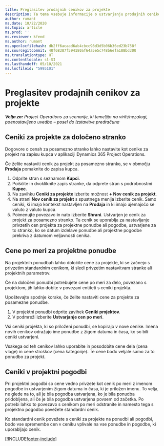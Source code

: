 ```yaml
---
title: Preglasitev prodajnih cenikov za projekte
description: Ta tema vsebuje informacije o ustvarjanju prodajnih cenikov po meri.
author: rumant
ms.date: 10/22/2020
ms.topic: article
ms.prod: ''
ms.reviewer: kfend
ms.author: rumant
ms.openlocfilehash: db2ff6acaad6ab4cbcc98d3d5b06b36ed23b758f
ms.sourcegitcommit: 40f68387f594180af64a5e5c748b6efa188bd300
ms.translationtype: HT
ms.contentlocale: sl-SI
ms.lasthandoff: 05/10/2021
ms.locfileid: "5995101"
---
```

# <a name="override-project-sales-price-lists"></a>Preglasitev prodajnih cenikov za projekte

_**Velja za:** Project Operations za scenarije, ki temeljijo na virih/nezalogi, poenostavljeno uvedbo – posel do izstavitve predračuna_

## <a name="customer-specific-project-price-lists"></a>Ceniki za projekte za določeno stranko

Dogovore o cenah za posamezno stranko lahko nastavite kot cenike za projekt na zapisu kupca v aplikaciji Dynamics 365 Project Operations.

Če želite nastaviti cenik za projekt za posamezno stranko, se v območju **Prodaja** pomaknite do zapisa kupca.

1. Odprite stran s seznamom **Kupci**.
2. Poiščite in dvokliknite zapis stranke, da odprete stran s podrobnostmi **Kupec**.
3. Na zavihku **Ceniki za projekte** izberite možnost **+ Nov cenik za projekt**.
4. Na strani **Nov cenik za projekt** s spustnega menija izberite cenik. Samo ceniki, ki imajo kontekst nastavljen na **Prodaja** in ki imajo ujemajočo se valuto z valuto kupca.
5. Poimenujte povezavo in nato izberite **Shrani**. Ustvarjen je cenik za projekt za posamezno stranko. Ta cenik se uporablja za nastavljanje privzetih cen projekta za projektne ponudbe ali pogodbe, ustvarjene za to stranko, ko se datum izdelave ponudbe ali projektne pogodbe prekriva z datumom veljavnosti cenika.

## <a name="custom-pricing-on-project-quotes"></a>Cene po meri za projektne ponudbe

Na projektnih ponudbah lahko določite cene za projekte, ki se začnejo s privzetim standardnim cenikom, ki sledi privzetim nastavitvam stranke ali projektnih parametrov.

Če na določeni ponudbi potrebujete cene po meri za delo, povezano s projektom, jih lahko dobite v povezani entiteti s ceniki projekta.

Upoštevajte spodnje korake, če želite nastaviti cene za projekte za posamezne ponudbe.

1. V projektni ponudbi odprite zavihek **Ceniki projektov**.
2. V podmreži izberite **Ustvarjanje cen po meri**.

Vsi ceniki projekta, ki so priloženi ponudbi, se kopirajo v nove cenike. Imena novih cenikov odražajo ime ponudbe z žigom datuma in časa, ko so bili ceniki ustvarjeni.

Vsakega od teh cenikov lahko uporabite in posodobite cene dela (cena vloge) in cene stroškov (cena kategorije). Te cene bodo veljale samo za to ponudbo za projekt.

## <a name="price-lists-on-a-project-contract"></a>Ceniki v projektni pogodbi

Pri projektni pogodbi so cene vedno privzete kot cenik po meri z imenom pogodbe in ustvarjenim žigom datuma in časa, ki je priložen imenu. To velja, ne glede na to, ali je bila pogodba ustvarjena, ko je bila ponudba pridobljena, ali če je bila pogodba ustvarjena povsem od začetka. Po potrebi lahko to povezavo s cenikom po meri odstranite in namesto tega s projektno pogodbo povežete standardni cenik.

Ko standardni cenik povežete s ceniki za projekte na ponudbi ali pogodbi, bodo vse spremembe cen v ceniku vplivale na vse ponudbe in pogodbe, ki uporabljajo cenik.


[!INCLUDE[footer-include](../includes/footer-banner.md)]